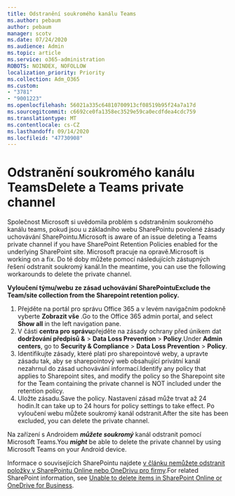 ```yaml
---
title: Odstranění soukromého kanálu Teams
ms.author: pebaum
author: pebaum
manager: scotv
ms.date: 07/24/2020
ms.audience: Admin
ms.topic: article
ms.service: o365-administration
ROBOTS: NOINDEX, NOFOLLOW
localization_priority: Priority
ms.collection: Adm_O365
ms.custom:
- "3781"
- "9001223"
ms.openlocfilehash: 56021a335c64810700913cf08519b95f24a7a17d
ms.sourcegitcommit: c6692ce0fa1358ec3529e59ca0ecdfdea4cdc759
ms.translationtype: MT
ms.contentlocale: cs-CZ
ms.lasthandoff: 09/14/2020
ms.locfileid: "47730908"
---
```

# <a name="delete-a-teams-private-channel"></a><span data-ttu-id="1dfab-102">Odstranění soukromého kanálu Teams</span><span class="sxs-lookup"><span data-stu-id="1dfab-102">Delete a Teams private channel</span></span>

<span data-ttu-id="1dfab-103">Společnost Microsoft si uvědomila problém s odstraněním soukromého kanálu teams, pokud jsou u základního webu SharePointu povolené zásady uchovávání SharePointu.</span><span class="sxs-lookup"><span data-stu-id="1dfab-103">Microsoft is aware of an issue deleting a Teams private channel if you have SharePoint Retention Policies enabled for the underlying SharePoint site.</span></span> <span data-ttu-id="1dfab-104">Microsoft pracuje na opravě.</span><span class="sxs-lookup"><span data-stu-id="1dfab-104">Microsoft is working on a fix.</span></span> <span data-ttu-id="1dfab-105">Do té doby můžete pomocí následujících zástupných řešení odstranit soukromý kanál.</span><span class="sxs-lookup"><span data-stu-id="1dfab-105">In the meantime, you can use the following workarounds to delete the private channel.</span></span>

<span data-ttu-id="1dfab-106">**Vyloučení týmu/webu ze zásad uchovávání SharePointu**</span><span class="sxs-lookup"><span data-stu-id="1dfab-106">**Exclude the Team/site collection from the Sharepoint retention policy.**</span></span>

1. <span data-ttu-id="1dfab-107">Přejděte na portál pro správu Office 365 a v levém navigačním podokně vyberte **Zobrazit vše** .</span><span class="sxs-lookup"><span data-stu-id="1dfab-107">Go to the Office 365 admin portal, and select **Show all** in the left navigation pane.</span></span>
2. <span data-ttu-id="1dfab-108">V části **centra pro správu**přejděte na zásady ochrany před únikem dat **dodržování předpisů &**  >  **Data Loss Prevention**  >  **Policy**.</span><span class="sxs-lookup"><span data-stu-id="1dfab-108">Under **Admin centers**, go to **Security & Compliance** > **Data Loss Prevention** > **Policy**.</span></span>
3. <span data-ttu-id="1dfab-109">Identifikujte zásady, které platí pro sharepointové weby, a upravte zásadu tak, aby se sharepointový web obsahující privátní kanál nezahrnul do zásad uchovávání informací.</span><span class="sxs-lookup"><span data-stu-id="1dfab-109">Identify any policy that applies to Sharepoint sites, and modify the policy so the Sharepoint site for the Team containing the private channel is NOT included under the retention policy.</span></span>
4. <span data-ttu-id="1dfab-110">Uložte zásadu.</span><span class="sxs-lookup"><span data-stu-id="1dfab-110">Save the policy.</span></span>
    <span data-ttu-id="1dfab-111">Nastavení zásad může trvat až 24 hodin.</span><span class="sxs-lookup"><span data-stu-id="1dfab-111">It can take up to 24 hours for policy settings to take effect.</span></span>
    <span data-ttu-id="1dfab-112">Po vyloučení webu můžete soukromý kanál odstranit.</span><span class="sxs-lookup"><span data-stu-id="1dfab-112">After the site has been excluded, you can delete the private channel.</span></span>  
    
<span data-ttu-id="1dfab-113">Na zařízení s Androidem  ***můžete soukromý*** kanál odstranit pomocí Microsoft Teams.</span><span class="sxs-lookup"><span data-stu-id="1dfab-113">You  ***might*** be able to delete the private channel by using Microsoft Teams on your Android device.</span></span> 

<span data-ttu-id="1dfab-114">Informace o souvisejících SharePointu najdete [v článku nemůžete odstranit položky v SharePointu Online nebo OneDrivu pro firmy](https://docs.microsoft.com/alchemyinsights/retention-policy-ediscovery-hold).</span><span class="sxs-lookup"><span data-stu-id="1dfab-114">For related SharePoint information, see [Unable to delete items in SharePoint Online or OneDrive for Business](https://docs.microsoft.com/alchemyinsights/retention-policy-ediscovery-hold).</span></span>